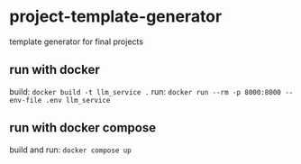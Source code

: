 # project-template-generator
template generator for final projects

## run with docker

build: `docker build -t llm_service .`
run: `docker run --rm -p 8000:8000 --env-file .env llm_service`

## run with docker compose

build and run: `docker compose up`